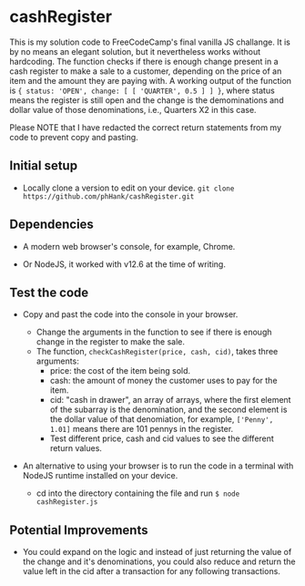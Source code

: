 # cashRegister

This is my solution code to FreeCodeCamp's final vanilla JS challange. It is by no means an elegant solution, but it nevertheless works without hardcoding. The function checks if there is enough change present in a cash register to make a sale to a customer, depending on the price of an item and the amount they are paying with. A working output of the function is `{ status: 'OPEN', change: [ [ 'QUARTER', 0.5 ] ] }`, where status means the register is still open and the change is the demominations and dollar value of those denominations, i.e., Quarters X2 in this case. 

Please NOTE that I have redacted the correct return statements from my code to prevent copy and pasting.

## Initial setup

- Locally clone a version to edit on your device.
 `git clone https://github.com/phHank/cashRegister.git`

## Dependencies

- A modern web browser's console, for example, Chrome. 

- Or NodeJS, it worked with v12.6 at the time of writing.
     
## Test the code

- Copy and past the code into the console in your browser.
    - Change the arguments in the function to see if there is enough change in the register to make the sale.
    - The function, `checkCashRegister(price, cash, cid)`, takes three arguments:
        - price: the cost of the item being sold.
        - cash: the amount of money the customer uses to pay for the item.
        - cid: "cash in drawer", an array of arrays, where the first element of the subarray is the denomination, and the second element is the dollar value of that denomiation, for example, `['Penny', 1.01]` means there are 101 pennys in the register.
        - Test different price, cash and cid values to see the different return values. 


- An alternative to using your browser is to run the code in a terminal with NodeJS runtime installed on your device. 
    - cd into the directory containing the file and run `$ node cashRegister.js`

## Potential Improvements

- You could expand on the logic and instead of just returning the value of the change and it's denominations, you could also reduce and return the value left in the cid after a transaction for any following transactions. 
